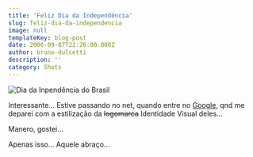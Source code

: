 ```yaml
---
title: 'Feliz Dia da Independência'
slug: feliz-dia-da-independencia
image: null
templateKey: blog-post
date: 2006-09-07T22:26:00.000Z
author: bruno-dulcetti
description: ''
category: Shots
---
```


<img src="https://www.google.com.br/logos/brazil06.gif" alt="Dia da Inpendência do Brasil" />

Interessante... Estive passando no net, quando entre no <a href="http://www.google.com.br/">Google</a>, qnd me deparei com a estilização da ~~logomarca~~ Identidade Visual deles...

Manero, gostei...

Apenas isso... Aquele abraço...
